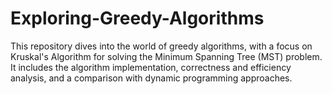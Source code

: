 # Exploring-Greedy-Algorithms
This repository dives into the world of greedy algorithms, with a focus on Kruskal's Algorithm for solving the Minimum Spanning Tree (MST) problem. It includes the algorithm implementation, correctness and efficiency analysis, and a comparison with dynamic programming approaches. 
